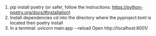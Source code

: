 1. pip install poetry (or safer, follow the instructions: https://python-poetry.org/docs/#installation)
2. Install dependencies cd into the directory where the pyproject.toml is located then poetry install
3. In a terminal: uvicorn main:app --reload
Open http://localhost:8001/